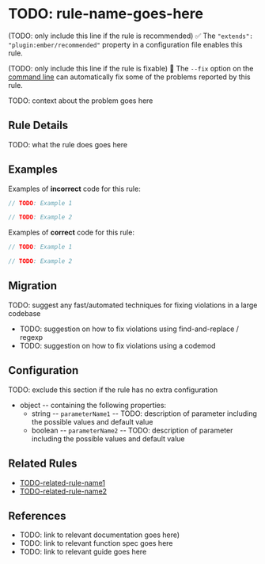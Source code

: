 # TODO: rule-name-goes-here

(TODO: only include this line if the rule is recommended) ✅ The `"extends": "plugin:ember/recommended"` property in a configuration file enables this rule.

(TODO: only include this line if the rule is fixable) 🔧 The `--fix` option on the [command line](https://eslint.org/docs/user-guide/command-line-interface#fixing-problems) can automatically fix some of the problems reported by this rule.

TODO: context about the problem goes here

## Rule Details

TODO: what the rule does goes here

## Examples

Examples of **incorrect** code for this rule:

```js
// TODO: Example 1
```

```js
// TODO: Example 2
```

Examples of **correct** code for this rule:

```js
// TODO: Example 1
```

```js
// TODO: Example 2
```

## Migration

TODO: suggest any fast/automated techniques for fixing violations in a large codebase

* TODO: suggestion on how to fix violations using find-and-replace / regexp
* TODO: suggestion on how to fix violations using a codemod

## Configuration

TODO: exclude this section if the rule has no extra configuration

* object -- containing the following properties:
  * string -- `parameterName1` -- TODO: description of parameter including the possible values and default value
  * boolean -- `parameterName2` -- TODO: description of parameter including the possible values and default value

## Related Rules

* [TODO-related-rule-name1](related-rule-name1.md)
* [TODO-related-rule-name2](related-rule-name2.md)

## References

* TODO: link to relevant documentation goes here)
* TODO: link to relevant function spec goes here
* TODO: link to relevant guide goes here
